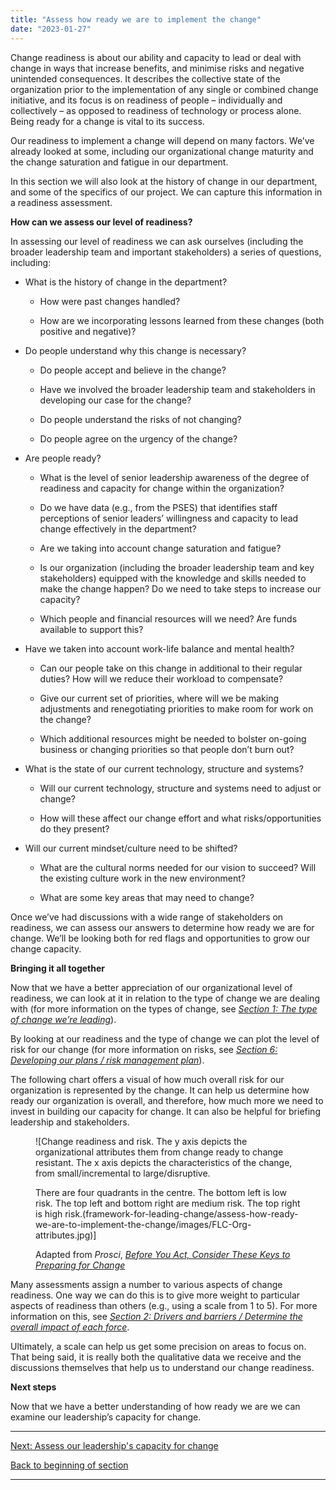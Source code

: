 ```yaml
---
title: "Assess how ready we are to implement the change"
date: "2023-01-27"
---
```


Change readiness is about our ability and capacity to lead or deal with change in ways that increase benefits, and minimise risks and negative unintended consequences. It describes the collective state of the organization prior to the implementation of any single or combined change initiative, and its focus is on readiness of people – individually and collectively – as opposed to readiness of technology or process alone. Being ready for a change is vital to its success.

Our readiness to implement a change will depend on many factors. We’ve already looked at some, including our organizational change maturity and the change saturation and fatigue in our department.

In this section we will also look at the history of change in our department, and some of the specifics of our project. We can capture this information in a readiness assessment.

**How can we assess our level of readiness?**

In assessing our level of readiness we can ask ourselves (including the broader leadership team and important stakeholders) a series of questions, including:

- What is the history of change in the department?
    - How were past changes handled?
    
    - How are we incorporating lessons learned from these changes (both positive and negative)?

- Do people understand why this change is necessary?
    - Do people accept and believe in the change?
    
    - Have we involved the broader leadership team and stakeholders in developing our case for the change?
    
    - Do people understand the risks of not changing?
    
    - Do people agree on the urgency of the change?

- Are people ready?
    - What is the level of senior leadership awareness of the degree of readiness and capacity for change within the organization?
    
    - Do we have data (e.g., from the PSES) that identifies staff perceptions of senior leaders’ willingness and capacity to lead change effectively in the department?
    
    - Are we taking into account change saturation and fatigue?
    
    - Is our organization (including the broader leadership team and key stakeholders) equipped with the knowledge and skills needed to make the change happen? Do we need to take steps to increase our capacity?
    
    - Which people and financial resources will we need? Are funds available to support this?

- Have we taken into account work-life balance and mental health?
    - Can our people take on this change in additional to their regular duties? How will we reduce their workload to compensate?
    
    - Give our current set of priorities, where will we be making adjustments and renegotiating priorities to make room for work on the change?
    
    - Which additional resources might be needed to bolster on-going business or changing priorities so that people don’t burn out?

- What is the state of our current technology, structure and systems?
    - Will our current technology, structure and systems need to adjust or change?
    
    - How will these affect our change effort and what risks/opportunities do they present?

- Will our current mindset/culture need to be shifted?
    - What are the cultural norms needed for our vision to succeed? Will the existing culture work in the new environment?
    
    - What are some key areas that may need to change?

Once we’ve had discussions with a wide range of stakeholders on readiness, we can assess our answers to determine how ready we are for change. We’ll be looking both for red flags and opportunities to grow our change capacity.

**Bringing it all together**

Now that we have a better appreciation of our organizational level of readiness, we can look at it in relation to the type of change we are dealing with (for more information on the types of change, see _[Section 1: The type of change we’re leading](/framework-for-leading-change/the-type-of-change-were-leading/)_).

By looking at our readiness and the type of change we can plot the level of risk for our change (for more information on risks, see _[Section 6: Developing our plans / risk management plan](framework-for-leading-change/risk-plan/)_).

The following chart offers a visual of how much overall risk for our organization is represented by the change. It can help us determine how ready our organization is overall, and therefore, how much more we need to invest in building our capacity for change. It can also be helpful for briefing leadership and stakeholders.

<figure>

![Change readiness and risk. The y axis depicts the organizational attributes them from change ready to change resistant. The x axis depicts the characteristics of the change, from small/incremental to large/disruptive.
<div></div>
There are four quadrants in the centre. The bottom left is low risk. The top left and bottom right are medium risk. The top right is high risk.(framework-for-leading-change/assess-how-ready-we-are-to-implement-the-change/images/FLC-Org-attributes.jpg)]

<figcaption>

Adapted from _Prosci_, [_Before You Act, Consider These Keys to Preparing for Change_](https://www.prosci.com/blog/keys-to-prepare-for-change)

</figcaption>

</figure>

Many assessments assign a number to various aspects of change readiness. One way we can do this is to give more weight to particular aspects of readiness than others (e.g., using a scale from 1 to 5). For more information on this, see _[S](/framework-for-leading-change/our-drivers-and-barriers-of-change/)[ection 2: Drivers and barriers / Determine the overall impact of each force](framework-for-leading-change//risk-plan/)_.

Ultimately, a scale can help us get some precision on areas to focus on. That being said, it is really both the qualitative data we receive and the discussions themselves that help us to understand our change readiness.

**Next steps**

Now that we have a better understanding of how ready we are we can examine our leadership’s capacity for change.

* * *

[Next: Assess our leadership's capacity for change](/framework-for-leading-change/assess-our-leaderships-capacity-for-change/)

[Back to beginning of section](/framework-for-leading-change/capacity-readiness-and-impact/)

* * *
